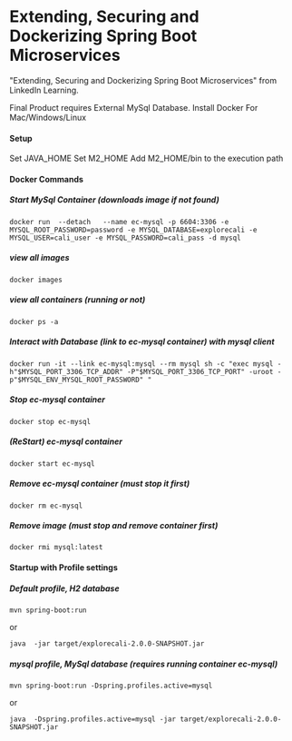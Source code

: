 # Extending, Securing and Dockerizing Spring Boot Microservices
"Extending, Securing and Dockerizing Spring Boot Microservices" from LinkedIn Learning.


Final Product requires External MySql Database.
Install Docker For Mac/Windows/Linux
#### Setup
Set JAVA_HOME
Set M2_HOME
Add M2_HOME/bin to the execution path
#### Docker Commands
##### Start MySql Container (downloads image if not found)
``
docker run  --detach   --name ec-mysql -p 6604:3306 -e MYSQL_ROOT_PASSWORD=password -e MYSQL_DATABASE=explorecali -e MYSQL_USER=cali_user -e MYSQL_PASSWORD=cali_pass -d mysql
``

##### view all images
``
docker images
``

##### view all containers (running or not)
``
docker ps -a
``
##### Interact with Database (link to ec-mysql container) with mysql client
``
docker run -it --link ec-mysql:mysql --rm mysql sh -c "exec mysql -h"$MYSQL_PORT_3306_TCP_ADDR" -P"$MYSQL_PORT_3306_TCP_PORT" -uroot -p"$MYSQL_ENV_MYSQL_ROOT_PASSWORD" "
``
##### Stop ec-mysql container
``
docker stop ec-mysql
``
##### (ReStart) ec-mysql container
``
docker start ec-mysql
``
##### Remove ec-mysql container (must stop it first)
``
docker rm ec-mysql
``
##### Remove image (must stop and remove container first)
``
docker rmi mysql:latest
``
#### Startup with Profile settings
##### Default profile, H2 database
``
mvn spring-boot:run
``

or

``
java  -jar target/explorecali-2.0.0-SNAPSHOT.jar
``
##### mysql profile, MySql database (requires running container ec-mysql)
``
mvn spring-boot:run -Dspring.profiles.active=mysql 
``

or

``
java  -Dspring.profiles.active=mysql -jar target/explorecali-2.0.0-SNAPSHOT.jar
``
